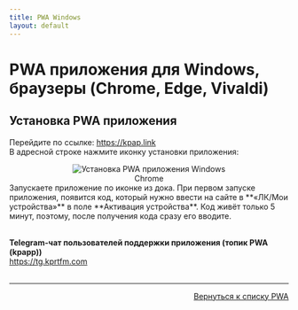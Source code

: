 ```yaml
---
title: PWA Windows
layout: default
---
```


# PWA приложения для Windows, браузеры (Chrome, Edge, Vivaldi)

## Установка PWA приложения

Перейдите по ссылке: 
<a href="https://kpap.link" target="_blank">https://kpap.link</a>  
В адресной строке нажмите иконку установки приложения:
<div style="text-align: center;">
  <img src="https://lazykpub.github.io/Lazykpub/assets/images/pwa_win_chrome_1" alt="Установка PWA приложения Windows" style="max-width: 100%; height: auto; cursor: pointer;" onclick="this.style.maxWidth = this.style.maxWidth === '100%' ? '100vw' : '100%';">
</div>
<div style="text-align: center;">Chrome</div>
Запускаете приложение по иконке из дока. При первом запуске приложения, появится код, который нужно ввести на сайте в **«ЛК/Мои устройства»** в поле **Активация устройства**. Код живёт только 5 минут, поэтому, после получения кода сразу его вводите.<br><br>

**Telegram-чат пользователей поддержки приложения (топик PWA (kpapp))**  
<a href="https://tg.kprtfm.com" target="_blank">https://tg.kprtfm.com</a> <br><br>

---
<p  align="right"><a href="https://lazykpub.github.io/Lazykpub/pages/pwa" target="_blank">Вернуться к списку PWA</a></p>
